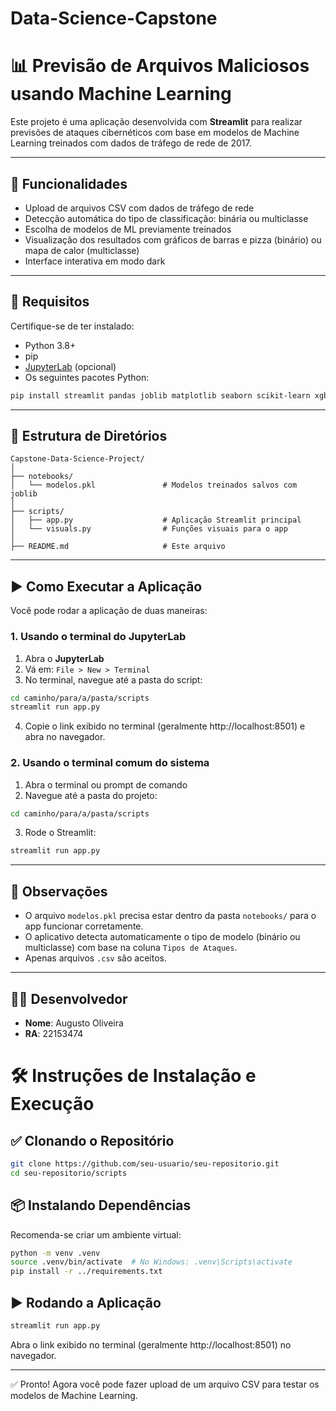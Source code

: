 # Data-Science-Capstone

# 📊 Previsão de Arquivos Maliciosos usando Machine Learning

Este projeto é uma aplicação desenvolvida com **Streamlit** para realizar previsões de ataques cibernéticos com base em modelos de Machine Learning treinados com dados de tráfego de rede de 2017.

---

## 🚀 Funcionalidades

- Upload de arquivos CSV com dados de tráfego de rede
- Detecção automática do tipo de classificação: binária ou multiclasse
- Escolha de modelos de ML previamente treinados
- Visualização dos resultados com gráficos de barras e pizza (binário) ou mapa de calor (multiclasse)
- Interface interativa em modo dark

---

## 🧩 Requisitos

Certifique-se de ter instalado:

- Python 3.8+
- pip
- [JupyterLab](https://jupyter.org/install) (opcional)
- Os seguintes pacotes Python:

```bash
pip install streamlit pandas joblib matplotlib seaborn scikit-learn xgboost streamlit-lottie
```

---

## 📁 Estrutura de Diretórios

```
Capstone-Data-Science-Project/
│
├── notebooks/
│   └── modelos.pkl               # Modelos treinados salvos com joblib
│
├── scripts/
│   ├── app.py                    # Aplicação Streamlit principal
│   └── visuals.py                # Funções visuais para o app
│
├── README.md                     # Este arquivo
```

---

## ▶️ Como Executar a Aplicação

Você pode rodar a aplicação de duas maneiras:

### 1. Usando o terminal do JupyterLab

1. Abra o **JupyterLab**
2. Vá em: `File > New > Terminal`
3. No terminal, navegue até a pasta do script:

```bash
cd caminho/para/a/pasta/scripts
streamlit run app.py
```

4. Copie o link exibido no terminal (geralmente http://localhost:8501) e abra no navegador.

### 2. Usando o terminal comum do sistema

1. Abra o terminal ou prompt de comando
2. Navegue até a pasta do projeto:

```bash
cd caminho/para/a/pasta/scripts
```

3. Rode o Streamlit:

```bash
streamlit run app.py
```

---

## 📌 Observações

- O arquivo `modelos.pkl` precisa estar dentro da pasta `notebooks/` para o app funcionar corretamente.
- O aplicativo detecta automaticamente o tipo de modelo (binário ou multiclasse) com base na coluna `Tipos de Ataques`.
- Apenas arquivos `.csv` são aceitos.

---

## 👨‍💻 Desenvolvedor

- **Nome**: Augusto Oliveira  
- **RA**: 22153474



# 🛠️ Instruções de Instalação e Execução

## ✅ Clonando o Repositório

```bash
git clone https://github.com/seu-usuario/seu-repositorio.git
cd seu-repositorio/scripts
```

## 📦 Instalando Dependências

Recomenda-se criar um ambiente virtual:

```bash
python -m venv .venv
source .venv/bin/activate  # No Windows: .venv\Scripts\activate
pip install -r ../requirements.txt
```

## ▶️ Rodando a Aplicação

```bash
streamlit run app.py
```

Abra o link exibido no terminal (geralmente http://localhost:8501) no navegador.

---

✅ Pronto! Agora você pode fazer upload de um arquivo CSV para testar os modelos de Machine Learning.


